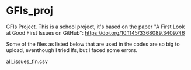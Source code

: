 # GFIs_proj

GFIs Project. This is a school project, it's based on the paper "A First Look at Good First Issues on GitHub": https://doi.org/10.1145/3368089.3409746

Some of the files as listed below that are used in the codes are so big to upload, eventhough I tried lfs, but I faced some errors. 

all_issues_fin.csv

